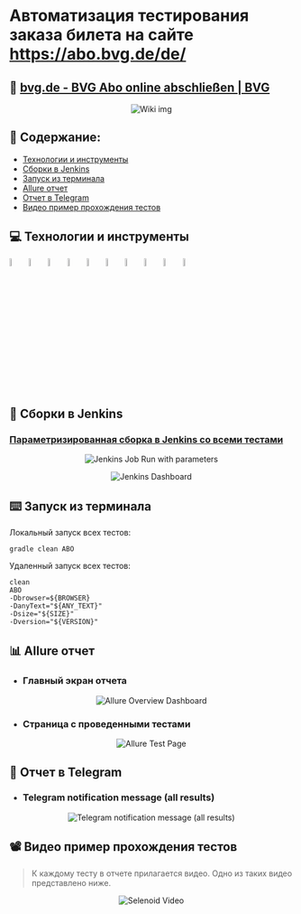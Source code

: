 # Автоматизация тестирования заказа билета на сайте https://abo.bvg.de/de/
## :link: <a target="_blank" href="https://abo.bvg.de/de/">bvg.de - BVG Abo online abschließen | BVG</a>
<p align="center">
<img title="Wiki img" src="images/picture/download.png">
</p>

## :page_with_curl: Содержание:

- <a href="#computer-сode_stack">Технологии и инструменты</a>
- <a href="#robot-сборки-в-Jenkins">Сборки в Jenkins</a>
- <a href="#keyboard-запуск-из-терминала">Запуск из терминала</a>
- <a href="#bar_chart-allure-отчет">Allure отчет</a>
- <a href="#robot-отчет-в-telegram">Отчет в Telegram</a>
- <a href="#film_projector-видео-пример-прохождения-тестов">Видео пример прохождения тестов</a>

## :computer: Технологии и инструменты
<p align="left"> 
<img width="6%" title="Java" src="images/logo/Java.svg">
<img width="6%" title="Selenide" src="images/logo/Selenide.svg">
<img width="6%" title="Allure Report" src="images/logo/Allure_Report.svg">
<img width="6%" title="Gradle" src="images/logo/Gradle.svg">
<img width="6%" title="JUnit5" src="images/logo/JUnit5.svg">
<img width="6%" title="IntelliJ IDEA" src="images/logo/Intelij_IDEA.svg">
<img width="6%" title="Selenoid" src="images/logo/Selenoid.svg">
<img width="6%" title="GitHub" src="images/logo/GitHub.svg">
<img width="6%" title="Jenkins" src="images/logo/Jenkins.svg">
<img width="6%" title="Telegram" src="images/logo/Telegram.svg">
</p>

## :robot: Сборки в Jenkins
### <a target="_blank" href="https://jenkins.autotests.cloud/job/qa_guru_Jenkinsjob_MyUIDiploma/">Параметризированная сборка в Jenkins со всеми тестами</a>
<p align="center">
<img title="Jenkins Job Run with parameters" src="images/screenshots/Screenshot 2022-05-29 at 23.52.25.png">
</p>


<p align="center">
<img title="Jenkins Dashboard" src="images/screenshots/Screenshot 2022-05-29 at 23.53.10.png">
</p>



## :keyboard: Запуск из терминала
Локальный запуск всех тестов:
```
gradle clean ABO
```


Удаленный запуск всех тестов:
```
clean
ABO
-Dbrowser=${BROWSER}
-DanyText="${ANY_TEXT}"
-Dsize="${SIZE}"
-Dversion="${VERSION}"
```



## :bar_chart: Allure отчет
- ### Главный экран отчета
<p align="center">
<img title="Allure Overview Dashboard" src="images/screenshots/Screenshot 2022-05-29 at 23.53.37.png">
</p>

- ### Страница с проведенными тестами
<p align="center">
<img title="Allure Test Page" src="images/screenshots/Screenshot 2022-05-29 at 23.54.00.png">
</p>

## :robot: Отчет в Telegram
- ### Telegram notification message (all results)
<p align="center">
<img title="Telegram notification message (all results)" src="images/screenshots/Screenshot 2022-05-29 at 23.54.27.png">
</p>



## :film_projector: Видео пример прохождения тестов
> К каждому тесту в отчете прилагается видео. Одно из таких видео представлено ниже.
<p align="center">
  <img title="Selenoid Video" src="images/gif/ezgif.com-gif-maker.gif">
</p>
